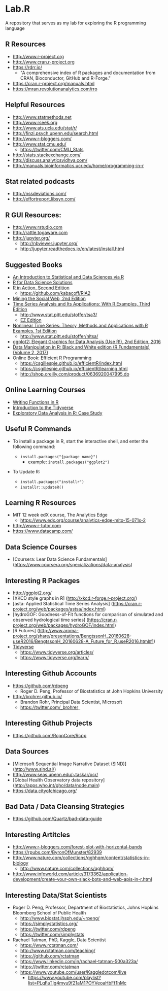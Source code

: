 # Lab.R   
A repository that serves as my lab for exploring the R programming language    


## R Resources
- http://www.r-project.org
- http://www.cran.r-project.org
- https://rdrr.io/
  + "A comprehensive index of R packages and documentation from CRAN, Bioconductor, GitHub and R-Forge."
- https://cran.r-project.org/manuals.html
- https://mran.revolutionanalytics.com/rro


## Helpful Resources
- http://www.statmethods.net
- http://www.rseek.org
- http://www.ats.ucla.edu/stat/r/
- http://finzi.psych.upenn.edu/search.html
- http://www.r-bloggers.com/
- http://www.stat.cmu.edu/
  + https://twitter.com/CMU_Stats
- http://stats.stackexchange.com/
- http://discuss.analyticsvidhya.com/
- http://manuals.bioinformatics.ucr.edu/home/programming-in-r 


## Stat related podcasts
- http://nssdeviations.com/
- http://effortreport.libsyn.com/



## R GUI Resources:
- http://www.rstudio.com
- http://rattle.togaware.com
- http://jupyter.org/  
  + http://nbviewer.jupyter.org/
  + http://jupyter.readthedocs.io/en/latest/install.html 


## Suggested Books
- [An Introduction to Statistical and Data Sciences via R](https://moderndive.com/)
- [R for Data Science Solutions](https://jrnold.github.io/r4ds-exercise-solutions/)
- [R in Action, Second Edition](https://www.manning.com/books/r-in-action-second-edition)
  + https://github.com/kabacoff/RiA2
- [Mining the Social Web, 2nd Edition](http://nbviewer.jupyter.org/github/ptwobrussell/Mining-the-Social-Web-2nd-Edition/tree/master/ipynb/)
- [Time Series Analysis and Its Applications: With R Examples, Third Edition](http://www.amazon.com/Time-Analysis-Its-Applications-Statistics/dp/144197864X/)
  + http://www.stat.pitt.edu/stoffer/tsa3/
  + [EZ Edition](http://www.stat.pitt.edu/stoffer/tsa3/tsa3EZ.pdf)
- [Nonlinear Time Series: Theory, Methods and Applications with R Examples, 1st Edition](http://www.amazon.com/Nonlinear-Time-Applications-Examples-Statistical/dp/1466502258)
  + http://www.stat.pitt.edu/stoffer/nltsa/
- [ggplot2: Elegant Graphics for Data Analysis (Use R!), 2nd Edition, 2016](https://www.amazon.com/ggplot2-Elegant-Graphics-Data-Analysis/dp/331924275X)
- [Data Manipulation in R: Black and White edition (R Fundamentals) (Volume 2, 2017)](https://www.amazon.com/Data-Manipulation-Black-White-Fundamentals/dp/1979699933/)
- Online Book: Efficient R Programming
  + https://csgillespie.github.io/efficientR/index.html
  + https://csgillespie.github.io/efficientR/learning.html
  + http://shop.oreilly.com/product/0636920047995.do



## Online Learning Courses
- [Writing Functions in R](https://www.datacamp.com/courses/writing-functions-in-r)
- [Introduction to the Tidyverse](https://www.datacamp.com/courses/introduction-to-the-tidyverse)
- [Exploratory Data Analysis in R: Case Study](https://www.datacamp.com/courses/exploratory-data-analysis-in-r-case-study)



## Useful R Commands
- To install a package in R, start the interactive shell, and enter the following command:  
  + ```install.packages("{package name}")```
    * example: ```install.packages("ggplot2")```


- To Update R:
  + ```install.packages("installr")```
  + ```installr::updateR()```


## Learning R Resources
- MIT 12 week edX course, The Analytics Edge 
  + https://www.edx.org/course/analytics-edge-mitx-15-071x-2
- http://www.r-tutor.com
- https://www.datacamp.com/


## Data Science Courses
- [Coursera: Lear Data Science Fundamentals] (https://www.coursera.org/specializations/data-analysis)


## Interesting R Packages
- http://ggplot2.org/
- [XKCD style graphs in R] (http://xkcd.r-forge.r-project.org/)
- [asta: Applied Statistical Time Series Analysis] (https://cran.r-project.org/web/packages/astsa/index.html)
- [hydroGOF: Goodness-of-Fit functions for comparison of simulated and observed hydrological time series] (https://cran.r-project.org/web/packages/hydroGOF/index.html)
- [R Futures] (http://www.aroma-project.org/share/presentations/BengtssonH_20160628-useR2016/BengtssonH_20160628-A_Future_for_R,useR2016.html#1)
- [Tidyverse](https://www.tidyverse.org/)
  + https://www.tidyverse.org/articles/
  + https://www.tidyverse.org/learn/


## Interesting Github Accounts
- https://github.com/rdpeng
  + Roger D. Peng, Professor of Biostatistics at John Hopkins University
- http://brohrer.github.io/
  + Brandon Rohr, Principal Data Scientist, Microsoft
  + https://twitter.com/_brohrer_



## Interesting Github Projects
- https://github.com/RcppCore/Rcpp


## Data Sources
- [Microsoft Sequential Image Narrative Dataset (SIND)] (http://www.sind.ai/)
- http://www.seas.upenn.edu/~taskar/ocr/
- [Global Health Observatory data repository] (http://apps.who.int/gho/data/node.main)
- https://data.cityofchicago.org/


## Bad Data / Data Cleansing Strategies
- https://github.com/Quartz/bad-data-guide



## Interesting Artitcles
- http://www.r-bloggers.com/forest-plot-with-horizontal-bands
- https://rpubs.com/ByronOfMunster/82939
- http://www.nature.com/collections/qghhqm/content/statistics-in-biology
  + http://www.nature.com/collections/qghhqm/
- http://www.infoworld.com/article/3173362/application-development/create-your-own-slack-bots-and-web-apis-in-r.html


## Interesting Data/Stat Scientists
- Roger D. Peng, Professor, Department of Biostatistics, Johns Hopkins Bloomberg School of Public Health
  + http://www.biostat.jhsph.edu/~rpeng/
  + https://simplystatistics.org/
  + https://twitter.com/rdpeng
  + https://twitter.com/simplystats
- Rachael Tatman, PhD, Kaggle, Data Scientist
  + https://www.rctatman.com/
  + http://www.rctatman.com/teaching/
  + https://github.com/rctatman
  + https://www.linkedin.com/in/rachael-tatman-500a323a/
  + https://twitter.com/rctatman 
  + https://www.youtube.com/user/Kaggledotcom/live
    * https://www.youtube.com/playlist?list=PLqFaTIg4myu9f21aM1POYVeoaHbFf1hMc
  


